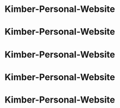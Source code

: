 # Kimber-Personal-Website
# Kimber-Personal-Website
# Kimber-Personal-Website
# Kimber-Personal-Website
# Kimber-Personal-Website
